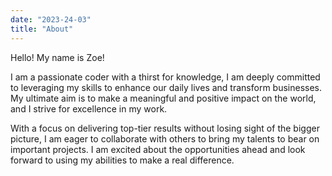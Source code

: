 ```yaml
---
date: "2023-24-03"
title: "About"
---
```


Hello! My name is Zoe!

I am a passionate coder with a thirst for knowledge, I am deeply committed to leveraging my skills to enhance our daily lives and transform businesses. My ultimate aim is to make a meaningful and positive impact on the world, and I strive for excellence in my work.

With a focus on delivering top-tier results without losing sight of the bigger picture, I am eager to collaborate with others to bring my talents to bear on important projects. I am excited about the opportunities ahead and look forward to using my abilities to make a real difference.
